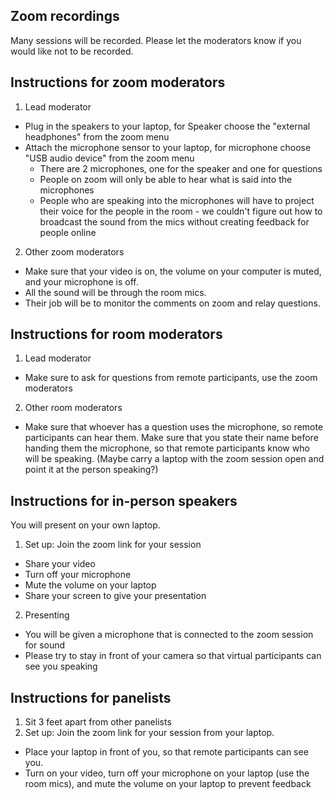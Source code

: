 ## Zoom recordings
Many sessions will be recorded. Please let the moderators know if you would like not to be recorded.

## Instructions for zoom moderators

1. Lead moderator
  * Plug in the speakers to your laptop, for Speaker choose the "external headphones" from the zoom menu
  * Attach the microphone sensor to your laptop, for microphone choose "USB audio device" from the zoom menu
    * There are 2 microphones, one for the speaker and one for questions
    * People on zoom will only be able to hear what is said into the microphones
    * People who are speaking into the microphones will have to project their voice for the people in the room - we couldn't figure out how to broadcast the sound from the mics without creating feedback for people online

2. Other zoom moderators
  * Make sure that your video is on, the volume on your computer is muted, and your microphone is off. 
  * All the sound will be through the room mics. 
  * Their job will be to monitor the comments on zoom and relay questions.

## Instructions for room moderators

1. Lead moderator
  * Make sure to ask for questions from remote participants, use the zoom moderators

2. Other room moderators
  * Make sure that whoever has a question uses the microphone, so remote participants can hear them. 
Make sure that you state their name before handing them the microphone, so that remote participants know who will be speaking. 
(Maybe carry a laptop with the zoom session open and point it at the person speaking?)

## Instructions for in-person speakers

You will present on your own laptop.

1. Set up: Join the zoom link for your session
  *  Share your video
  *  Turn off your microphone
  *  Mute the volume on your laptop
  *  Share your screen to give your presentation

2. Presenting
  *  You will be given a microphone that is connected to the zoom session for sound
  *  Please try to stay in front of your camera so that virtual participants can see you speaking

## Instructions for panelists

1. Sit 3 feet apart from other panelists
2. Set up: Join the zoom link for your session from your laptop.
  * Place your laptop in front of you, so that remote participants can see you.  
  * Turn on your video, turn off your microphone on your laptop (use the room mics), and mute the volume on your laptop to prevent feedback
